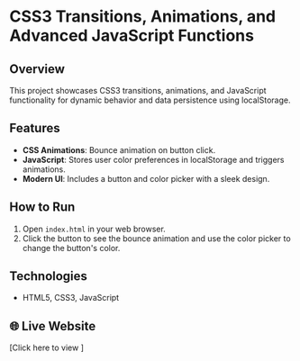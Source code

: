 # CSS3 Transitions, Animations, and Advanced JavaScript Functions

## Overview
This project showcases CSS3 transitions, animations, and JavaScript functionality for dynamic behavior and data persistence using localStorage.

## Features
- **CSS Animations**: Bounce animation on button click.
- **JavaScript**: Stores user color preferences in localStorage and triggers animations.
- **Modern UI**: Includes a button and color picker with a sleek design.

## How to Run
1. Open `index.html` in your web browser.
2. Click the button to see the bounce animation and use the color picker to change the button's color.

## Technologies
- HTML5, CSS3, JavaScript

##  🌐 Live Website
[Click here to view ]
